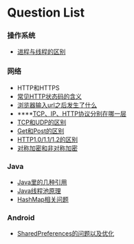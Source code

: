 # Question List

### 操作系统

* [进程与线程的区别](https://licoba.gitbook.io/androidbook/cha-lou-bu-que/cao-zuo-xi-tong-xiang-guan/jin-cheng-he-xian-cheng-de-qu-bie)

### 网络

* HTTP和HTTPS
* [常见HTTP状态码的含义](https://licoba.gitbook.io/androidbook/cha-lou-bu-que/wang-luo-xiang-guan/http-zhuang-tai-ma)
* [浏览器输入url之后发生了什么](https://licoba.gitbook.io/androidbook/cha-lou-bu-que/wang-luo-xiang-guan/liu-lan-qi-shu-ru-url-hou-fa-sheng-le-shen-me)
* \*\*\*\*[TCP、IP、HTTP协议分别在哪一层](https://licoba.gitbook.io/androidbook/cha-lou-bu-que/wang-luo-xiang-guan/wang-luo-xie-yi-xiang-guan-zhi-shi#si-tcpiphttp-xie-yi-fen-bie-zai-na-yi-ceng)
* [TCP和UDP的区别](https://licoba.gitbook.io/androidbook/cha-lou-bu-que/wang-luo-xiang-guan/wang-luo-xie-yi-xiang-guan-zhi-shi#er-tcp-he-udp-zhi-jian-de-qu-bie)
* [Get和Post的区别](https://licoba.gitbook.io/androidbook/cha-lou-bu-que/wang-luo-xiang-guan/wang-luo-xie-yi-xiang-guan-zhi-shi#san-get-he-post-de-qu-bie)
* [HTTP1.0/1.1/1.2的区别](https://licoba.gitbook.io/androidbook/cha-lou-bu-que/wang-luo-xiang-guan/http-he-https#http-1-0-1-1-2-0-zhi-jian-de-qu-bie-he-te-xing)
* [对称加密和非对称加密](https://licoba.gitbook.io/androidbook/cha-lou-bu-que/wang-luo-xiang-guan/http-he-https#dui-cheng-jia-mi-he-fei-dui-cheng-jia-mi)

### Java

* [Java里的几种引用](https://licoba.gitbook.io/androidbook/cha-lou-bu-que/java-xiang-guan/java-li-mian-de-ji-zhong-yin-yong-lei-xing)
* [Java线程池原理](https://licoba.gitbook.io/androidbook/cha-lou-bu-que/java-xiang-guan/java-ji-chu/android-xian-cheng-chi-yuan-li-he-shi-yong)
* [HashMap相关问题](https://licoba.gitbook.io/androidbook/cha-lou-bu-que/java-xiang-guan/java-ji-chu/hashmap-he-concurrenthashmap)

### Android

* [SharedPreferences的问题以及优化](https://licoba.gitbook.io/androidbook/cha-lou-bu-que/android-xiang-guan/sharedpreferences-xiang-guan)



